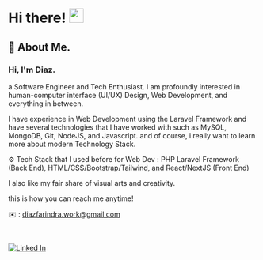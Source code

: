 # Hi there! <img src="https://media.giphy.com/media/hvRJCLFzcasrR4ia7z/giphy.gif" width="29px" height="29px">

## 🚀 About Me.

### Hi, I'm Diaz.

a Software Engineer and Tech Enthusiast. I am profoundly interested in human-computer interface (UI/UX) Design, Web Development, and everything in between.

I have experience in Web Development using the Laravel Framework and have several technologies that I have worked with such as MySQL, MongoDB, Git, NodeJS, and Javascript. and of course, i really want to learn more about modern Technology Stack.

⚙️ Tech Stack that I used before for Web Dev :
PHP Laravel Framework (Back End), HTML/CSS/Bootstrap/Tailwind, and React/NextJS (Front End)

I also like my fair share of visual arts and creativity.

this is how you can reach me anytime!

✉️ : diazfarindra.work@gmail.com

<br>

[![Linked In](https://img.shields.io/badge/LinkedIn-0A66C2?style=for-the-badge&logo=LinkedIn&logoColor=white)](https://www.linkedin.com/in/farindradiaz)
